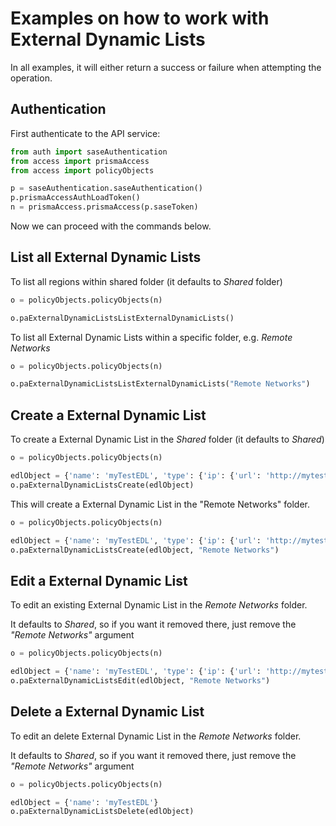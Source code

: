 # Examples on how to work with External Dynamic Lists
In all examples, it will either return a success or failure when attempting the operation.

## Authentication
First authenticate to the API service:
```python
from auth import saseAuthentication
from access import prismaAccess
from access import policyObjects

p = saseAuthentication.saseAuthentication()
p.prismaAccessAuthLoadToken()
n = prismaAccess.prismaAccess(p.saseToken)

```

Now we can proceed with the commands below.

## List all External Dynamic Lists
To list all regions within shared folder (it defaults to _Shared_ folder)
```python
o = policyObjects.policyObjects(n)

o.paExternalDynamicListsListExternalDynamicLists()
```


To list all External Dynamic Lists within a specific folder, e.g. _Remote Networks_
```python
o = policyObjects.policyObjects(n)

o.paExternalDynamicListsListExternalDynamicLists("Remote Networks")
```


## Create a External Dynamic List
To create a External Dynamic List in the _Shared_ folder (it defaults to _Shared_)
```python
o = policyObjects.policyObjects(n)

edlObject = {'name': 'myTestEDL', 'type': {'ip': {'url': 'http://mytestsite.edl/threat-research-ips', 'recurring': {'hourly': {}}, 'description': 'my Test EDL', 'exception_list': ['1.1.1.1'], 'certificate_profile': 'EDL-Hosting-Service-Profile'}}}
o.paExternalDynamicListsCreate(edlObject)
```

This will create a External Dynamic List in the "Remote Networks" folder.
```python
o = policyObjects.policyObjects(n)

edlObject = {'name': 'myTestEDL', 'type': {'ip': {'url': 'http://mytestsite.edl/threat-research-ips', 'recurring': {'hourly': {}}, 'description': 'my Test EDL', 'exception_list': ['1.1.1.1'], 'certificate_profile': 'EDL-Hosting-Service-Profile'}}}
o.paExternalDynamicListsCreate(edlObject, "Remote Networks")
```

## Edit a External Dynamic List
To edit an existing External Dynamic List in the _Remote Networks_ folder. 

It defaults to _Shared_, so if you want it removed there, just remove the _"Remote Networks"_ argument

```python
o = policyObjects.policyObjects(n)

edlObject = {'name': 'myTestEDL', 'type': {'ip': {'url': 'http://mytestsite.edl/threat-research-ips', 'recurring': {'hourly': {}}, 'description': 'my Test EDL'}}}
o.paExternalDynamicListsEdit(edlObject, "Remote Networks")
```

## Delete a External Dynamic List
To edit an delete External Dynamic List in the _Remote Networks_ folder. 

It defaults to _Shared_, so if you want it removed there, just remove the _"Remote Networks"_ argument

```python
o = policyObjects.policyObjects(n)

edlObject = {'name': 'myTestEDL'}
o.paExternalDynamicListsDelete(edlObject)
```